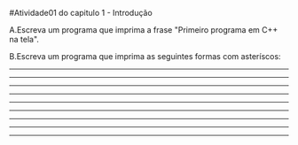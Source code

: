 #Atividade01 do capitulo 1 - Introdução 

A.Escreva um programa que imprima a frase "Primeiro programa em C++ na tela".

B.Escreva um programa que imprima as seguintes formas com asteríscos: 
   *********         ***         *         *
   *       *        *   *       ***       * *
   *       *       *     *     *****     *   *
   *       *       *     *       *      *     *
   *       *       *     *       *     *       *
   *       *       *     *       *      *     *
   *       *       *     *       *       *   *
   *       *        *   *        *        * *
   *********         ***         *         *
